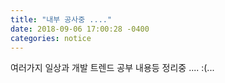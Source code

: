 ```yaml
---
title: "내부 공사중 ...."
date: 2018-09-06 17:00:28 -0400
categories: notice
---
```

여러가지 일상과 개발 트렌드 공부 내용등 정리중 .... :(...
